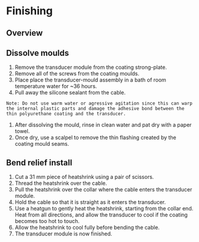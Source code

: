 # Finishing

## Overview

## Dissolve moulds

1. Remove the transducer module from the coating strong-plate.
1. Remove all of the screws from the coating moulds.
1. Place place the transducer-mould assembly in a bath of room temperature water for ~36 hours.
1. Pull away the silicone sealant from the cable.

`Note: Do not use warm water or agressive agitation since this can warp the internal plastic parts and damage the adhesive bond between the thin polyurethane coating and the transducer.`

1. After dissolving the mould, rinse in clean water and pat dry with a paper towel.
1. Once dry, use a scalpel to remove the thin flashing created by the coating mould seams.

## Bend relief install

1. Cut a 31 mm piece of heatshrink using a pair of scissors.
1. Thread the heatshrink over the cable.
1. Pull the heatshrink over the collar where the cable enters the transducer module.
1. Hold the cable so that it is straight as it enters the transducer.
1. Use a heatgun to gently heat the heatshrink, starting from the collar end. Heat from all directions, and allow the transducer to cool if the coating becomes too hot to touch.
1. Allow the heatshrink to cool fully before bending the cable.
1. The transducer module is now finished.